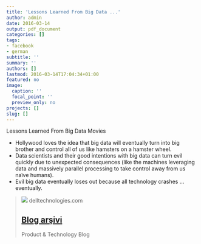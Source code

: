 ```yaml
---
title: 'Lessons Learned From Big Data ...'
author: admin
date: 2016-03-14
output: pdf_document
categories: []
tags:
- facebook
- german
subtitle: ''
summary: ''
authors: []
lastmod: 2016-03-14T17:04:34+01:00
featured: no
image:
  caption: ''
  focal_point: ''
  preview_only: no
projects: []
slug: []
---
```

Lessons Learned From Big Data Movies

- Hollywood loves the idea that big data will eventually turn into big brother and control all of us like hamsters on a hamster wheel.
- Data scientists and their good intentions with big data can turn evil quickly due to unexpected consequences (like the machines leveraging data and massively parallel processing to take control away from us naïve humans).
- Evil big data eventually loses out because all technology crashes …eventually.
> [![](https://www.delltechnologies.com/uploads/2020/10/DellTech_Logo_Stk_Blue_Gry_rgb.png)](https://infocus.emc.com/william_schmarzo/my-favorite-big-data-movies/)
> delltechnologies.com
> ## [Blog arşivi](https://infocus.emc.com/william_schmarzo/my-favorite-big-data-movies/)
>
>Product & Technology Blog

